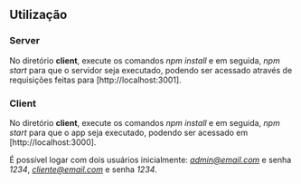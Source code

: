 ## Utilização

### Server 
No diretório **client**, execute os comandos *npm install* e em seguida, *npm start* para que o servidor seja executado, podendo ser acessado através de requisições feitas para [http://localhost:3001].

### Client
No diretório **client**, execute os comandos *npm install* e em seguida, *npm start* para que o app seja executado, podendo ser acessado em [http://localhost:3000].

É possível logar com dois usuários inicialmente: *admin@email.com* e senha *1234*, *cliente@email.com* e senha *1234*.